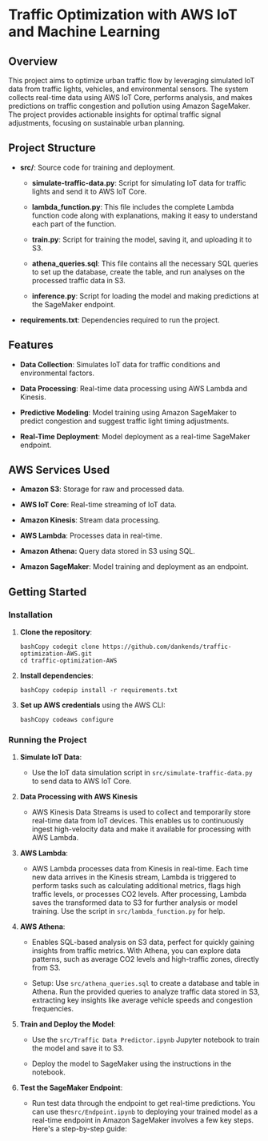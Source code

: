 Traffic Optimization with AWS IoT and Machine Learning
======================================================

Overview
--------

This project aims to optimize urban traffic flow by leveraging simulated IoT
data from traffic lights, vehicles, and environmental sensors. The system
collects real-time data using AWS IoT Core, performs analysis, and makes
predictions on traffic congestion and pollution using Amazon SageMaker. The
project provides actionable insights for optimal traffic signal adjustments,
focusing on sustainable urban planning.

Project Structure
-----------------

-   **src/**: Source code for training and deployment.

    -   **simulate-traffic-data.py**: Script for simulating IoT data for traffic
        lights and send it to AWS IoT Core.

    -   **lambda_function.py**: This file includes the complete Lambda function
        code along with explanations, making it easy to understand each part of
        the function.

    -   **train.py**: Script for training the model, saving it, and uploading it
        to S3.

    -   **athena_queries.sql**: This file contains all the necessary SQL queries
        to set up the database, create the table, and run analyses on the
        processed traffic data in S3.

    -   **inference.py**: Script for loading the model and making predictions at
        the SageMaker endpoint.

-   **requirements.txt**: Dependencies required to run the project.

Features
--------

-   **Data Collection**: Simulates IoT data for traffic conditions and
    environmental factors.

-   **Data Processing**: Real-time data processing using AWS Lambda and Kinesis.

-   **Predictive Modeling**: Model training using Amazon SageMaker to predict
    congestion and suggest traffic light timing adjustments.

-   **Real-Time Deployment**: Model deployment as a real-time SageMaker
    endpoint.

AWS Services Used
-----------------

-   **Amazon S3**: Storage for raw and processed data.

-   **AWS IoT Core**: Real-time streaming of IoT data.

-   **Amazon Kinesis**: Stream data processing.

-   **AWS Lambda**: Processes data in real-time.

-   **Amazon Athena:** Query data stored in S3 using SQL.

-   **Amazon SageMaker**: Model training and deployment as an endpoint.

Getting Started
---------------

### Installation

1.  **Clone the repository**:

    ~~~~~~~~~~~~~~~~~~~~~~~~~~~~~~~~~~~~~~~~~~~~~~~~~~~~~~~~~~~~~~~~~~~~~~~~~~~~
    bashCopy codegit clone https://github.com/dankends/traffic-optimization-AWS.git
    cd traffic-optimization-AWS
    ~~~~~~~~~~~~~~~~~~~~~~~~~~~~~~~~~~~~~~~~~~~~~~~~~~~~~~~~~~~~~~~~~~~~~~~~~~~~

2.  **Install dependencies**:

    ~~~~~~~~~~~~~~~~~~~~~~~~~~~~~~~~~~~~~~~~~~~~~~~~~~~~~~~~~~~~~~~~~~~~~~~~~~~~
    bashCopy codepip install -r requirements.txt
    ~~~~~~~~~~~~~~~~~~~~~~~~~~~~~~~~~~~~~~~~~~~~~~~~~~~~~~~~~~~~~~~~~~~~~~~~~~~~

3.  **Set up AWS credentials** using the AWS CLI:

    ~~~~~~~~~~~~~~~~~~~~~~~~~~~~~~~~~~~~~~~~~~~~~~~~~~~~~~~~~~~~~~~~~~~~~~~~~~~~
    bashCopy codeaws configure
    ~~~~~~~~~~~~~~~~~~~~~~~~~~~~~~~~~~~~~~~~~~~~~~~~~~~~~~~~~~~~~~~~~~~~~~~~~~~~

### Running the Project

1.  **Simulate IoT Data**:

    -   Use the IoT data simulation script in `src/simulate-traffic-data.py` to
        send data to AWS IoT Core.

2.  **Data Processing with AWS Kinesis**

    -   AWS Kinesis Data Streams is used to collect and temporarily store
        real-time data from IoT devices. This enables us to continuously ingest
        high-velocity data and make it available for processing with AWS Lambda.

3.  **AWS Lambda**:

    -   AWS Lambda processes data from Kinesis in real-time. Each time new data
        arrives in the Kinesis stream, Lambda is triggered to perform tasks such
        as calculating additional metrics, flags high traffic levels, or
        processes CO2 levels. After processing, Lambda saves the transformed
        data to S3 for further analysis or model training. Use the script in
        `src/lambda_function.py` for help.

4.  **AWS Athena**:

    -   Enables SQL-based analysis on S3 data, perfect for quickly gaining
        insights from traffic metrics. With Athena, you can explore data
        patterns, such as average CO2 levels and high-traffic zones, directly
        from S3.

    -   Setup: Use `src/athena_queries.sql` to create a database and table in
        Athena. Run the provided queries to analyze traffic data stored in S3,
        extracting key insights like average vehicle speeds and congestion
        frequencies.

5.  **Train and Deploy the Model**:

    -   Use the `src/Traffic Data Predictor.ipynb` Jupyter notebook to train the
        model and save it to S3.

    -   Deploy the model to SageMaker using the instructions in the notebook.

6.  **Test the SageMaker Endpoint**:

    -   Run test data through the endpoint to get real-time predictions. You can
        use the`src/Endpoint.ipynb` to deploying your trained model as a
        real-time endpoint in Amazon SageMaker involves a few key steps. Here's
        a step-by-step guide:
